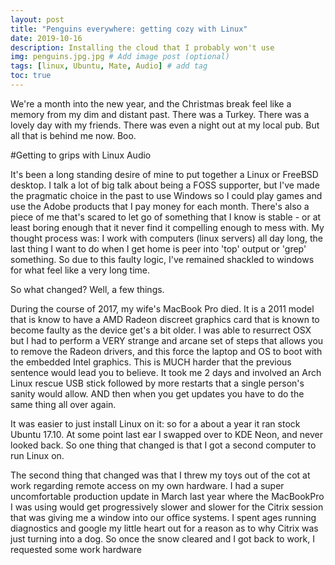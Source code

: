 ```yaml
---
layout: post
title: "Penguins everywhere: getting cozy with Linux"
date: 2019-10-16
description: Installing the cloud that I probably won't use
img: penguins.jpg.jpg # Add image post (optional)
tags: [linux, Ubuntu, Mate, Audio] # add tag
toc: true
---
```


We're a month into the new year, and the Christmas break feel like a memory from my dim and distant past. There was a Turkey. There was a lovely day with my friends. There was even a night out at my local pub. But all that is behind me now. Boo. 

#Getting to grips with Linux Audio

It's been a long standing desire of mine to put together a Linux or FreeBSD desktop. I talk a lot of big talk about being a FOSS supporter, but I've made the pragmatic choice in the past to use Windows so I could play games and use the Adobe products that I pay money for each month. There's also a piece of me that's scared to let go of something that I know is stable - or at least boring enough that it never find it compelling enough to mess with. My thought process was: I work with computers (linux servers) all day long, the last thing I want to do when I get home is peer into 'top' output or 'grep' something. So due to this faulty logic, I've remained shackled to windows for what feel like a very long time.

So what changed? Well, a few things. 

During the course of 2017, my wife's MacBook Pro died. It is a 2011 model that is know to have a AMD Radeon discreet graphics card that is known to become faulty as the device get's a bit older. I was able to resurrect OSX but I had to perform a VERY strange and arcane set of steps that allows you to remove the Radeon drivers, and this force the laptop and OS to boot with the embedded Intel graphics. This is MUCH harder that the previous sentence would lead you to believe. It took me 2 days and involved an Arch Linux rescue USB stick followed by more restarts that a single person's sanity would allow. AND then when you get updates you have to do the same thing all over again.

It was easier to just install Linux on it: so for a about a year it ran stock Ubuntu 17.10. At some point last ear I swapped over to KDE Neon, and never looked back. So one thing that changed is that I got a second computer to run Linux on.

The second thing that changed was that I threw my toys out of the cot at work regarding remote access on my own hardware. I had a super uncomfortable production update in March last year where the MacBookPro I was using would get progressively slower and slower for the Citrix session that was giving me a window into our office systems. I spent ages running diagnostics and google my little heart out for a reason as to why Citrix was just turning into a dog. So once the snow cleared and I got back to work, I requested some work hardware